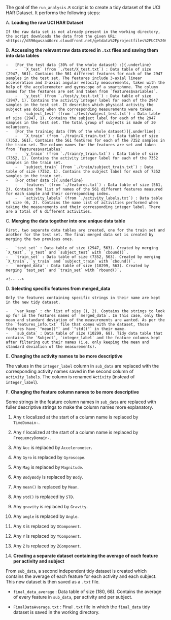 The goal of the `run_analysis.R` script is to create a tidy dataset of the UCI HAR Dataset. It performs the following steps:

A.  **Loading the raw UCI HAR Dataset**

    If the raw data set is not already present in the working directory, the script downloads the data from the given URL: <https://d396qusza40orc.cloudfront.net/getdata%2Fprojectfiles%2FUCI%20HAR%20Dataset.zip>

B.  **Accessing the relevant raw data stored in `.txt` files and saving them into data tables**

    -   [For the test data (30% of the whole dataset) :]{.underline}
        -   `X_test` (from `./test/X_test.txt`) : Data table of size (2947, 561). Contains the 561 different features for each of the 2947 samples in the test set. The features include 3-axial linear acceleration and 3-axial angular velocity measurements, taken with the help of the accelerometer and gyroscope of a smartphone. The column names for the features are set and taken from `features$variables`.
        -   `y_test` (from `./test/y_test.txt`) : Data table of size (2947, 1). Contains the activity integer label for each of the 2947 samples in the test set. It describes which physical activity the subject was doing when the corresponding measurements were taken.
        -   `subject_test` (from `./test/subject_test.txt`) : Data table of size (2947, 1). Contains the subject label for each of the 2947 samples in the test set. The total group of subjects is made of 30 volunteers.
    -   [For the training data (70% of the whole dataset)]{.underline} :
        -   `X_train` (from `./train/X_train.txt`) : Data table of size (7352, 561). Contains the 561 features for each of the 7352 samples in the train set. The column names for the features are set and taken from `features$variables`
        -   `y_train` (from `./train/y_train.txt`) : Data table of size (7352, 1). Contains the activity integer label for each of the 7352 samples in the train set.
        -   `subject_train` (from `./train/subject_train.txt`) : Data table of size (7352, 1). Contains the subject label for each of 7352 samples in the train set.
    -   [For other data :]{.underline}
        -   `features` (from `./features.txt`) : Data table of size (561, 2). Contains the list of names of the 561 different features measured for each sample and their corresponding index.
        -   `activity_labels` (from `./activity_labels.txt`) : Data table of size (6, 2). Contains the name list of activities performed when taking the measurements and their corresponding integer label. There are a total of 6 different activities.

C.  **Merging the data together into one unique data table**

    First, two separate data tables are created, one for the train set and another for the test set. The final merged data set is created by merging the two previous ones.

    -   `test_set` : Data table of size (2947, 563). Created by merging `X_test`, `y_test` and `subject_test` with `cbound()`.
    -   `train_set` : Data table of size (7352, 563). Created by merging `X_train`, `y_train` and `subject_train` with `cbound()`.
    -   `merged_data` : Data table of size (10299, 563). Created by merging `test_set` and `train_set` with `rbound()`.

```{=html}
<!-- -->
```
D.  **Selecting specific features from merged_data**

    Only the features containing specific strings in their name are kept in the new tidy dataset.

    -   `var_keep` : chr list of size (1, 2). Contains the strings to look up for in the features names of `merged_data`. In this case, only the mean and standard deviation of the measurements are wanted. As per the the `features_info.txt` file that comes with the dataset, those features have `"mean()"` and `"std()"` in their name.
    -   `sub_data` : Data table of size (10299, 68). Tidy data table that contains the `Subject`, `integer_label` and the feature columns kept after filtering out their names (i.e. only keeping the mean and standard deviation of the measurements).

E.  **Changing the activity names to be more descriptive**

The values in the `integer_label` column in `sub_data` are replaced with the corresponding activity names saved in the second column of `activity_labels`. The column is renamed `Activity` (instead of `integer_label`).

F.  **Changing the feature column names to be more descriptive**

Some strings in the feature column names in `sub_data` are replaced with fuller descriptive strings to make the column names more explanatory.

1.  Any `t` localized at the start of a column name is replaced by `TimeDomain-`.

2.  Any `f` localized at the start of a column name is replaced by `FrequencyDomain-`.

3.  Any `Acc` is replaced by `Accelerometer`.

4.  Any `Gyro` is replaced by `Gyroscope`.

5.  Any `Mag` is replaced by `Magnitude`.

6.  Any `BodyBody` is replaced by `Body`.

7.  Any `mean()` is replaced by `Mean`.

8.  Any `std()` is replaced by `STD`.

9.  Any `gravity` is replaced by `Gravity`.

10. Any `angle` is replaced by `Angle`.

11. Any `X` is replaced by `XComponent`.

12. Any `Y` is replaced by `YComponent`.

13. Any `Z` is replaced by `ZComponent`.

14. **Creating a separate dataset containing the average of each feature per activity and subject**

From `sub_data`, a second independent tidy dataset is created which contains the average of each feature for each activity and each subject. This new dataset is then saved as a `.txt` file.

-   `final_data_average` : Data table of size (180, 68). Contains the average of every feature in `sub_data`, per activity and per subject.

-   `FinalDataAverage.txt` : Final `.txt` file in which the `final_data` tidy dataset is saved in the working directory.
